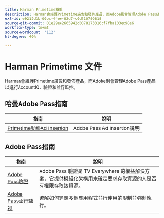 ```yaml
---
title: Harman Primetime概觀
description: Harman會維護Primetime廣告和發佈產品，而Adobe則會管理Adobe Pass產品以進行AccountIQ、驗證和並行監控。
exl-id: e9215d1b-00bc-44ee-82d7-c0df20796818
source-git-commit: 01e29ee2665942d0078173316cf7fba103ec98e6
workflow-type: tm+mt
source-wordcount: '112'
ht-degree: 40%

---
```



# Harman Primetime 文件

<!--
NOTE: Don't change Primetime to Pass in this file. All the stuff that belongs to Harman is still Primetime.
-->

Harman會維護Primetime廣告和發佈產品，而Adobe則會管理Adobe Pass產品以進行AccountIQ、驗證和並行監控。

## 哈曼Adobe Pass指南

| 指南 | 說明 |
| ---------------------------------------------------------------------------------------------------------- | ---------------------------- |
| [Primetime動態Ad Insertion](https://experienceleague.adobe.com/docs/primetime/ad-insertion/home.html?lang=zh-Hant) | Adobe Pass Ad Insertion說明 |

## Adobe Pass指南

| 指南 | 說明 |
| ---------------------------------------------------------------------------- | ------------------------------------------------------------------------------------------------------------------------------------------------------------------------------------------ |
| [Adobe Pass驗證](/help/authentication/home.md) | Adobe Pass 驗證是 TV Everywhere 的權益解決方案，它提供模組化架構用來確定要求存取資源的人是否有權限存取該資源。 |
| [Adobe Pass並行監視](/help/concurrency-monitoring/cm-home.md) | 瞭解如何定義多個應用程式並行使用的限制並強制執行。 |
